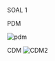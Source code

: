 SOAL 1

PDM

![pdm](https://github.com/natasyanvitaa/Natasya-Novitasari/assets/160209181/9ce90a61-a8a3-4c93-a6e8-53c741de44e8)





CDM
![CDM2](https://github.com/natasyanvitaa/Natasya-Novitasari/assets/160209181/85344cd1-f7d2-4e0f-ac1c-a85f5fe70888)

